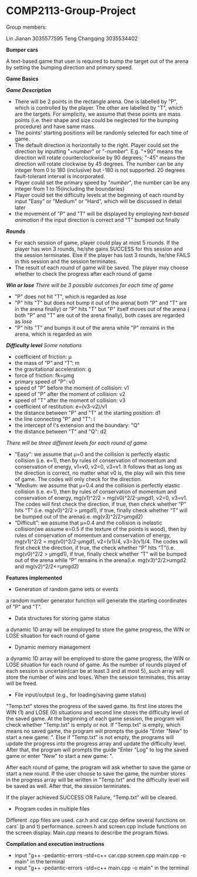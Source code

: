# COMP2113-Group-Project
Group members:

Lin Jianan 3035577595
Teng Changqing 3035534402

**Bumper cars**
 
A text-based game that user is required to bump the target out of the arena by setting the bumping direction and primary speed. 
 
**Game Basics**

***Game Description***
- There will be 2 points in the rectangle arena. One is labelled by "P", which is controlled by the player. The other are labelled by "T", which are the targets. For simplicity, we assume that these points are mass points (i.e. their shape and size could be neglected for the bumping procedure) and have same mass. 
- The points' starting positions will be randomly selected for each time of game. 
- The default direction is horizontally to the right. Player could set the direction by inputting "+*number*" or "-*number*". E.g. "+90" means the direction will rotate counterclockwise by 90 degrees; "-45" means the direction will rotate clockwise by 45 degrees. The number can be any integer from 0 to 180 (inclusive) but -180 is not supported. 20 degrees fault-tolerant interval is incorporated. 
- Player could set the primary speed by "*number*", the number can be any integer from 1 to 15(including the boundaries)
- Player could set the difficulty levels at the beginning of each round by input "Easy" or "Medium" or "Hard", which will be discussed in detail later
- the movement of "P" and "T" will be displayed by employing *text-based animation* if the input direction is correct and "T" bumped out finally
 
***Rounds***
- For each session of game, player could play at most 5 rounds. If the player has won 3 rounds, he/she gains SUCCESS for this session and the session terminates. Else if the player has lost 3 rounds, he/she FAILS in this session and the session terminates. 
- The result of each round of game will be saved. The player may choose whether to check the progress after each round of game 
 
***Win or lose***
*There will be 3 possible outcomes for each time of game*

- "P" does not hit "T", which is regarded as *lose*
- "P" hits "T" but does not bump it out of the arena( both "P" and "T" are in the arena finally) or "P" hits "T" but "P" itself moves out of  the arena ( both "P" and "T" are out of the arena finally), both cases are regarded as *lose*
- "P" hits "T" and bumps it out of the arena while "P" remains in the arena, which is regarded as *win*

***Difficulty level***
*Some notations* 

- coefficient of friction: μ
- the mass of “P” and “T”: m
- the gravitational acceleration: g
- force of friction: fk=μmg
- primary speed of "P": v0 
- speed of "P" before the moment of collision: v1
- speed of "P" after the moment of collision: v2
- speed of "T" after the moment of collision: v3
- coefficient of restitution: e=(v3-v2)/v1
-	the distance between "P" and "T" at the starting position: d1
- the line connecting "P" and "T": l
- the intercept of l's extension and the boundary: "Q"
- the distance between "T" and "Q": d2
 
*There will be three different levels for each round of game*

- "Easy": we assume that μ=0 and the collision is perfectly elastic collision (i.e. e=1), then by rules of conservation of momentum and conservation of energy, v1=v0, v2=0, v3=v1. It follows that as long as the direction is correct, no matter what v0 is, the play will win this time of game. The codes will only check for the direction.
- "Medium: we assume that μ=0.4 and the collision is perfectly elastic collision (i.e. e=1), then by rules of conservation of momentum and conservation of energy, mg(v1)^2/2 = mg(v0)^2/2-μmgd1, v2=0, v3=v1. The codes will first check the direction, if true, then check whether “P” hits “T” (i.e. mg(v0)^2/2 > μmgd1), if true, finally check whether “T” will be bumped out of the arena(i.e. mg(v3)^2/2>μmgd2)
- “Difficult”: we assume that μ=0.4 and the collision is inelastic collision(we assume e=0.5 if the texture of the points is wood), then by rules of conservation of momentum and conservation of energy, mg(v1)^2/2 = mg(v0)^2/2-μmgd1, v2=(v1)/4, v3=3(v1)/4. The codes will first check the direction, if true, the check whether “P” hits “T”(i.e. mg(v0)^2/2 > μmgd1), if true, finally check whether “T” will be bumped out of the arena while “P” remains in the arena(i.e. mg(v3)^2/2>umgd2 and mg(v2)^2/2<=μmgd2) 

**Features implemented**
- Generation of random game sets or events

a random number generator function will generate the starting coordinates of "P" and "T". 
- Data structures for storing game status

a dynamic 1D array will be employed to store the game progress, the WIN or LOSE situation for each round of game
- Dynamic memory management

a dynamic 1D array will be employed to store the game progress, the WIN or LOSE situation for each round of game. As the number of rounds played of each session is uncertain(can be at least 3 and at most 5), such array will store the number of wins and loses. When the session terminates, this array will be freed.
- File input/output (e.g., for loading/saving game status)

"Temp.txt" stores the progress of the saved game. Its first line stores the WIN (1) and LOSE (0) situations and second line stores the difficulty level of the saved game. At the beginning of each game session, the program will check whether "Temp.txt" is empty or not. If "Temp.txt" is empty, which means no saved game, the program will prompts the guide "Enter "New" to start a new game: ". Else if "Temp.txt" is not empty, the programs will update the progress into the progress array and update the difficulty level. After that, the program will prompts the guide "Enter \"Log\" to log the saved game or enter "New" to start a new game: ".

After each round of game, the program will ask whether to save the game or start a new round. If the user choose to save the game, the number stores in the progress array will be written in "Temp.txt" and the difficulty level will be saved as well. After that, the session terminates. 

If the player achieved SUCCESS OR Failure, "Temp.txt" will be cleared.
- Program codes in multiple files

Different .cpp files are used. car.h and car.cpp define several functions on cars' (p and t) performance. screen.h and screen.cpp include functions on the screen display. Main.cpp means to describe the program flows. 

**Compilation and execution instructions**
- input "g++ -pedantic-errors -std=c++ car.cpp screen.cpp main.cpp -o main" in the terminal
- input "g++ -pedantic-errors -std=c++ main.cpp -o main" in the terminal





       
    
 


